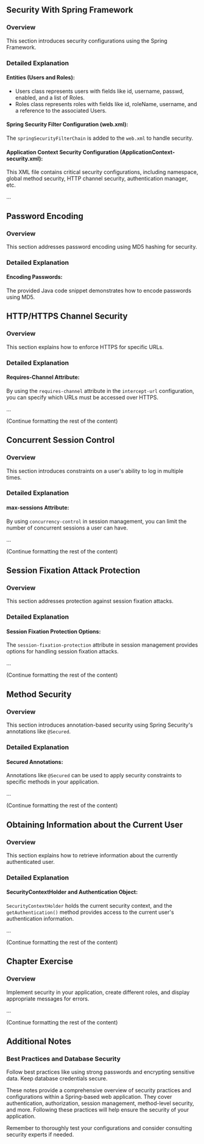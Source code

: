 

## Security With Spring Framework

### Overview

This section introduces security configurations using the Spring Framework.

### Detailed Explanation

#### Entities (Users and Roles):

- Users class represents users with fields like id, username, passwd, enabled, and a list of Roles.
- Roles class represents roles with fields like id, roleName, username, and a reference to the associated Users.

#### Spring Security Filter Configuration (web.xml):

The `springSecurityFilterChain` is added to the `web.xml` to handle security.

#### Application Context Security Configuration (ApplicationContext-security.xml):

This XML file contains critical security configurations, including namespace, global method security, HTTP channel security, authentication manager, etc.

...



## Password Encoding

### Overview

This section addresses password encoding using MD5 hashing for security.

### Detailed Explanation

#### Encoding Passwords:

The provided Java code snippet demonstrates how to encode passwords using MD5.

## HTTP/HTTPS Channel Security

### Overview

This section explains how to enforce HTTPS for specific URLs.

### Detailed Explanation

#### Requires-Channel Attribute:

By using the `requires-channel` attribute in the `intercept-url` configuration, you can specify which URLs must be accessed over HTTPS.

...

(Continue formatting the rest of the content)

## Concurrent Session Control

### Overview

This section introduces constraints on a user's ability to log in multiple times.

### Detailed Explanation

#### max-sessions Attribute:

By using `concurrency-control` in session management, you can limit the number of concurrent sessions a user can have.

...

(Continue formatting the rest of the content)

## Session Fixation Attack Protection

### Overview

This section addresses protection against session fixation attacks.

### Detailed Explanation

#### Session Fixation Protection Options:

The `session-fixation-protection` attribute in session management provides options for handling session fixation attacks.

...

(Continue formatting the rest of the content)

## Method Security

### Overview

This section introduces annotation-based security using Spring Security's annotations like `@Secured`.

### Detailed Explanation

#### Secured Annotations:

Annotations like `@Secured` can be used to apply security constraints to specific methods in your application.

...

(Continue formatting the rest of the content)

## Obtaining Information about the Current User

### Overview

This section explains how to retrieve information about the currently authenticated user.

### Detailed Explanation

#### SecurityContextHolder and Authentication Object:

`SecurityContextHolder` holds the current security context, and the `getAuthentication()` method provides access to the current user's authentication information.

...

(Continue formatting the rest of the content)

## Chapter Exercise

### Overview

Implement security in your application, create different roles, and display appropriate messages for errors.

...

(Continue formatting the rest of the content)

## Additional Notes

### Best Practices and Database Security

Follow best practices like using strong passwords and encrypting sensitive data. Keep database credentials secure.

These notes provide a comprehensive overview of security practices and configurations within a Spring-based web application. They cover authentication, authorization, session management, method-level security, and more. Following these practices will help ensure the security of your application.

Remember to thoroughly test your configurations and consider consulting security experts if needed.

